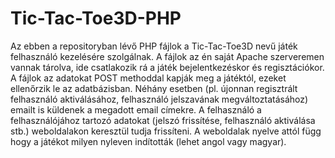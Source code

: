 # Tic-Tac-Toe3D-PHP
Az ebben a repositoryban lévő PHP fájlok a Tic-Tac-Toe3D nevű játék felhasználó kezelésére szolgálnak. A fájlok az én saját Apache szerveremen vannak tárolva, ide csatlakozik rá a játék bejelentkezéskor és regisztációkor. A fájlok az adatokat POST methoddal kapják meg a játéktól, ezeket ellenőrzik le az adatbázisban. Néhány esetben (pl. újonnan regisztrált felhasználó aktiválásához, felhasználó jelszavának megváltoztatásához) emailt is küldenek a megadott email címekre. A felhasználó a felhasználójához tartozó adatokat (jelszó frissítése, felhasználó aktiválása stb.) weboldalakon keresztül tudja frissíteni. A weboldalak nyelve attól függ hogy a játékot milyen nyleven indították (lehet angol vagy magyar).
